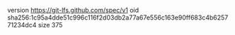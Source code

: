 version https://git-lfs.github.com/spec/v1
oid sha256:1c95a4dde51c996c116f2d03db2a77a67e556c163e90ff683c4b625771234dc4
size 375
